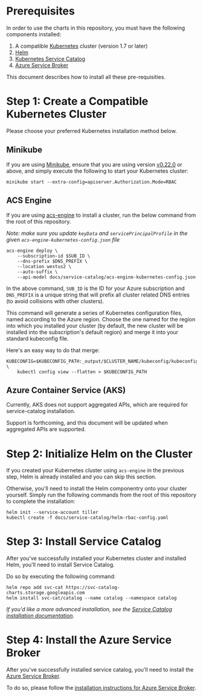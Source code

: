 # Prerequisites

In order to use the charts in this repository, you must have the following components installed:

1. A compatible [Kubernetes](https://github.com/kubernetes/kubernetes) cluster 
(version 1.7 or later)
1. [Helm](https://github.com/kubernetes/helm)
1. [Kubernetes Service Catalog](https://github.com/kubernetes-incubator/service-catalog)
1. [Azure Service Broker](https://github.com/azure/azure-service-broker)

This document describes how to install all these pre-requisities.

# Step 1: Create a Compatible Kubernetes Cluster

Please choose your preferred Kubernetes installation method below.

## Minikube

If you are using [Minikube](https://github.com/kubernetes/minikube), ensure that you
are using version [v0.22.0](https://github.com/kubernetes/minikube/releases/tag/v0.22.0) or
above, and simply execute the following to start your Kubernetes cluster:


```console
minikube start --extra-config=apiserver.Authorization.Mode=RBAC
```

## ACS Engine

If you are using [acs-engine](https://github.com/Azure/acs-engine) to install a cluster, run
the below command from the root of this repository.

_Note: make sure you update `keyData` and `servicePrincipalProfile` in the 
given `acs-engine-kubernetes-config.json` file_

```console
acs-engine deploy \
    --subscription-id $SUB_ID \
    --dns-prefix $DNS_PREFIX \
    --location westus2 \
    --auto-suffix \
    --api-model docs/service-catalog/acs-engine-kubernetes-config.json
```

In the above command, `SUB_ID` is the ID for your Azure subscription and `DNS_PREFIX` is 
a unique string that will prefix all cluster related DNS entries (to avoid collisions 
with other clusters).

This command will generate a series of Kubernetes configuration files, named
according to the Azure region. Choose the one named for the region into which
you installed your cluster (by default, the new cluster will be installed
into the subscription's default region) and merge it into your
standard kubeconfig file.

Here's an easy way to do that merge:

```console
KUBECONFIG=$KUBECONFIG_PATH:_output/$CLUSTER_NAME/kubeconfig/kubeconfig.$REGION.json \
    kubectl config view --flatten > $KUBECONFIG_PATH
```

## Azure Container Service (AKS)

Currently, AKS does not support aggregated APIs, which are required for 
service-catalog installation.

Support is forthcoming, and this document will be updated when aggregated APIs 
are supported.

# Step 2: Initialize Helm on the Cluster

If you created your Kubernetes cluster using `acs-engine` in the previous step, Helm
is already installed and you can skip this section.

Otherwise, you'll need to install the Helm componentry onto your cluster 
yourself. Simply run the following commands from the root of this repository 
to complete the installation:

```console
helm init --service-account tiller
kubectl create -f docs/service-catalog/helm-rbac-config.yaml
```

# Step 3: Install Service Catalog

After you've successfully installed your Kubernetes cluster and installed Helm, you'll need
to install Service Catalog.

Do so by executing the following command:

```console
helm repo add svc-cat https://svc-catalog-charts.storage.googleapis.com
helm install svc-cat/catalog --name catalog --namespace catalog
```

_If you'd like a more advanced installation, see the 
[Service Catalog installation documentation](https://github.com/kubernetes-incubator/service-catalog/blob/master/docs/install.md)._

# Step 4: Install the Azure Service Broker

After you've successfully installed service catalog, you'll need to install
the [Azure Service Broker](https://github.com/azure/azure-service-broker).

To do so, please follow the 
[installation instructions for Azure Service Broker](https://github.com/Azure/helm-charts/tree/master/azure-service-broker).
